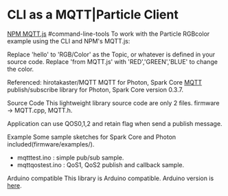 # CLI as a MQTT|Particle Client
<a href="https://www.npmjs.com/package/mqtt#command-line-tools" target=_blank>NPM MQTT.js</a> #command-line-tools
To work with the Particle RGBcolor example using the CLI and NPM's MQTT.js:

Replace 'hello' to 'RGB/Color' as the Topic, or whatever is defined in your source code.
Replace 'from MQTT.js' with 'RED','GREEN','BLUE' to change the color.


Referenced: hirotakaster/MQTT
MQTT for Photon, Spark Core
<a href="http://mqtt.org/" target=_blank>MQTT</a> publish/subscribe library for Photon, Spark Core version 0.3.7.

Source Code
This lightweight library source code are only 2 files. firmware -> MQTT.cpp, MQTT.h.

Application can use QOS0,1,2 and retain flag when send a publish message.

Example
Some sample sketches for Spark Core and Photon included(firmware/examples/).
 - mqtttest.ino	: simple pub/sub sample. 
 - mqttqostest.ino : QoS1, QoS2 publish and callback sample.

Arduino compatible
This library is Arduino compatible. Arduino version is <a href="https://github.com/hirotakaster/MQTT/tree/arduino">here</a>. 
